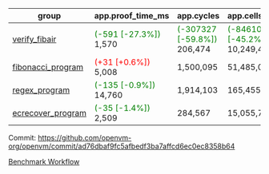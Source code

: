 | group | app.proof_time_ms | app.cycles | app.cells_used | leaf.proof_time_ms | leaf.cycles | leaf.cells_used |
| -- | -- | -- | -- | -- | -- | -- |
| [verify_fibair](https://github.com/openvm-org/openvm/blob/benchmark-results/benchmarks-pr/1328/verify_fibair-ad76dbaf9fc5afbedf3ba7affcd6ec0ec8358b64.md) |<span style='color: green'>(-591 [-27.3%])</span> 1,570 | <span style='color: green'>(-307327 [-59.8%])</span> 206,474 | <span style='color: green'>(-8461063 [-45.2%])</span> 10,249,467 |- | - | - |
| [fibonacci_program](https://github.com/openvm-org/openvm/blob/benchmark-results/benchmarks-pr/1328/fibonacci-ad76dbaf9fc5afbedf3ba7affcd6ec0ec8358b64.md) |<span style='color: red'>(+31 [+0.6%])</span> 5,008 |  1,500,095 |  51,485,080 |- | - | - |
| [regex_program](https://github.com/openvm-org/openvm/blob/benchmark-results/benchmarks-pr/1328/regex-ad76dbaf9fc5afbedf3ba7affcd6ec0ec8358b64.md) |<span style='color: green'>(-135 [-0.9%])</span> 14,760 |  1,914,103 |  165,455,373 |- | - | - |
| [ecrecover_program](https://github.com/openvm-org/openvm/blob/benchmark-results/benchmarks-pr/1328/ecrecover-ad76dbaf9fc5afbedf3ba7affcd6ec0ec8358b64.md) |<span style='color: green'>(-35 [-1.4%])</span> 2,509 |  284,567 |  15,055,723 |- | - | - |


Commit: https://github.com/openvm-org/openvm/commit/ad76dbaf9fc5afbedf3ba7affcd6ec0ec8358b64

[Benchmark Workflow](https://github.com/openvm-org/openvm/actions/runs/13089853312)
